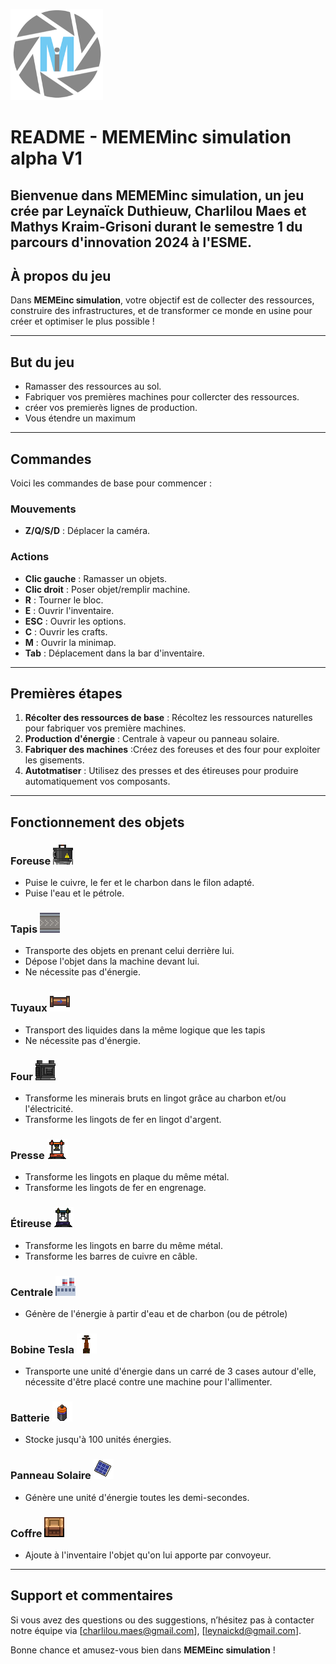 ![Logo MEMEInc](assets/image.png)

# README - MEMEMinc simulation alpha V1
Bienvenue dans **MEMEMinc simulation**, un jeu crée par Leynaïck Duthieuw, Charlilou Maes et Mathys Kraim-Grisoni durant le semestre 1 du parcours d'innovation 2024 à l'ESME.
---

## À propos du jeu

Dans **MEMEinc simulation**, votre objectif est de collecter des ressources, construire des infrastructures, et de transformer ce monde en usine pour créer et optimiser le plus possible !

---

## But du jeu

- Ramasser des ressources au sol.
- Fabriquer vos premières machines pour collercter des ressources.
- créer vos premierès lignes de production.
- Vous étendre un maximum

---

## Commandes

Voici les commandes de base pour commencer :

### Mouvements
- **Z/Q/S/D** : Déplacer la caméra.

### Actions
- **Clic gauche** : Ramasser un objets.
- **Clic droit** : Poser objet/remplir machine.
- **R** : Tourner le bloc.
- **E** : Ouvrir l'inventaire.
- **ESC** : Ouvrir les options.
- **C** : Ouvrir les crafts.
- **M** : Ouvrir la minimap.
- **Tab** : Déplacement dans la bar d'inventaire.

---

## Premières étapes

1. **Récolter des ressources de base** : Récoltez les ressources naturelles pour fabriquer vos première machines.
2. **Production d'énergie** : Centrale à vapeur ou panneau solaire.
3. **Fabriquer des machines** :Créez des foreuses et des four pour exploiter les gisements.
4. **Autotmatiser** : Utilisez des presses et des étireuses pour produire automatiquement vos composants.


---

## Fonctionnement des objets

### Foreuse   ![PNG foreuse](assets/drill.png)
- Puise le cuivre, le fer et le charbon dans le filon adapté.
- Puise l'eau et le pétrole.

### Tapis   ![PNG tapis](assets/conveyor.png)
- Transporte des objets en prenant celui derrière lui.
- Dépose l'objet dans la machine devant lui.
- Ne nécessite pas d'énergie.

### Tuyaux   ![PNG tuyaux](assets/pipe.png)
- Transport des liquides dans la même logique que les tapis
- Ne nécessite pas d'énergie.

### Four   ![PNG four](assets/furnace.png)
- Transforme les minerais bruts en lingot grâce au charbon et/ou l'électricité.
- Transforme les lingots de fer en lingot d'argent.

### Presse   ![PNG presse](assets/hydraulic_press.png)
- Transforme les lingots en plaque du même métal.
- Transforme les lingots de fer en engrenage.

### Étireuse   ![PNG étireuse](assets/stretching_machine.png)
- Transforme les lingots en barre du même métal.
- Transforme les barres de cuivre en câble.

### Centrale   ![PNG centrale](assets/power_station.png)
- Génère de l'énergie à partir d'eau et de charbon (ou de pétrole)

### Bobine Tesla  ![PNG bobine tesla](assets/coil.png)
- Transporte une unité d'énergie dans un carré de 3 cases autour d'elle, nécessite d'être placé contre une machine pour l'allimenter.

### Batterie  ![PNG batterie](assets/battery.png)
- Stocke jusqu'à 100 unités énergies.

### Panneau Solaire  ![PNG panneau solaire](assets/solar_panel.png)
- Génère une unité d'énergie toutes les demi-secondes.

### Coffre ![PNG coffre](assets/crate.png)
- Ajoute à l'inventaire l'objet qu'on lui apporte par convoyeur.

---

## Support et commentaires

Si vous avez des questions ou des suggestions, n’hésitez pas à contacter notre équipe via [charlilou.maes@gmail.com], [leynaickd@gmail.com].

Bonne chance et amusez-vous bien dans **MEMEinc simulation** !

